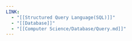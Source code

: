 ```yaml
---
LINK:
  - "[[Structured Query Language(SQL)]]"
  - "[[Database]]"
  - "[[Computer Science/Database/Query.md]]"
---
```

